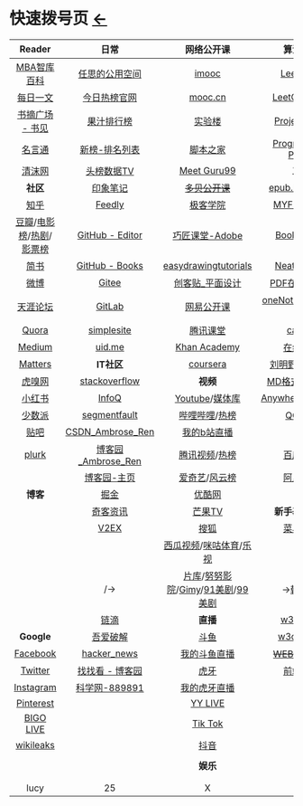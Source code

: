 # 快速拨号页  [←](https://ambroseren.github.io/test/indexes.html)

| Reader | 日常 | 网络公开课 | 算法社区 |
|:---:|:---:|:---:|:---:|
| [MBA智库百科](https://wiki.mbalib.com/wiki/首页) | [任思的公用空间](http://rensi.ys168.com/) | [imooc](https://www.imooc.com/course/list) | [LeetCode](https://leetcode.com/problemset/all/) |
| [每日一文](https://meiriyiwen.com/random) | [今日热榜官网](https://tophub.today/) | [mooc.cn](https://www.cmooc.com/course) | [LeetCode-cn](https://leetcode-cn.com/problemset/all/) |
| [书摘广场 - 书见](https://memo.bookfere.com/community/posts/all) | [果汁排行榜](http://guozhivip.com/rank/) | [实验楼](https://www.lanqiao.cn/courses/) | [Project Euler](https://projecteuler.net/archives) |
| [名言通](https://www.mingyantong.com/) | [新榜-排名列表](https://www.newrank.cn/public/info/list.html) | [脚本之家](https://www.jb51.net/list/index_1.htm) | [Programming Praxis](https://programmingpraxis.com/) |
| [清沫网](https://www.qingmo.net/) | [头榜数据TV](http://www.toubang.tv/anchor/mutile.html) | [Meet Guru99](https://www.guru99.com/) | __工具__ |
| __社区__ | [印象笔记](https://app.yinxiang.com/Home.action) | ~~[多贝公开课](http://www.duobei.com/)~~ | [epub.liumingye](https://epub.liumingye.cn/) |
| [知乎](https://www.zhihu.com/people/RS101202303/following) | [Feedly](https://feedly.com/) | [极客学院](https://www.jikexueyuan.com/) | [MYFREEMP3](http://tool.liumingye.cn/music/?page=audioPage&type=migu&name=The%20Ludlows) |
| [豆瓣](https://www.douban.com/people/AmbroseRen/)/[电影榜](https://movie.douban.com/)/[热剧](https://movie.douban.com/tv/#!type=tv&tag=%E7%83%AD%E9%97%A8&sort=recommend&page_limit=20&page_start=0)/[影票榜](https://www.endata.com.cn/BoxOffice/) | [GitHub - Editor](https://github.com/AmbroseRen/test/blob/master/Library/BookListsOne.md) | [巧匠课堂-Adobe](https://www.2qj.com/) | [BookReader](https://ztftrue.github.io/BookReader/) |
| [简书](https://www.jianshu.com/subscriptions#/timeline) | [GitHub - Books](https://github.com/AmbroseRen/Picture/tree/master/book/Society) | [easydrawingtutorials](https://www.easydrawingtutorials.com/index.php/disney/81-draw-mickey-mouse) | [Neat Reader](https://www.neat-reader.cn/webapp#/) |
| [微博](https://weibo.com/3626507391/follow) | [Gitee](https://gitee.com/) | [创客贴_平面设计](https://www.chuangkit.com/designtools/designindex) | [PDF在线阅读器](https://web.jisupdf.com/) |
| [天涯论坛](https://bbs.tianya.cn/) | [GitLab](https://gitlab.com/ambroserencn) | [网易公开课](https://open.163.com/khan/) | [oneNote笔记本-微软](https://www.onenote.com/notebooks?auth=1&nf=1&fromAR=1) |
| [Quora](https://www.quora.com/) | [simplesite](http://ambroseren.simplesite.com/) | [腾讯课堂](https://ke.qq.com/) | [catbox](https://catbox.moe/user/login.php) |
| [Medium](https://medium.com/) | [uid.me](http://uid.me/ren_si1#) | [Khan Academy](https://www.khanacademy.org/) | [在线翻译](https://fanyi.youdao.com/) |
| [Matters](https://matters.news/) | __IT社区__ | [coursera](https://www.coursera.org/browse/computer-science) | [刘明野的工具箱](https://tool.liumingye.cn/) |
| [虎嗅网](https://www.huxiu.com/) | [stackoverflow](https://stackoverflow.com/) | __视频__ | [MD格式在线排版](https://md.phodal.com/) |
| [小红书](https://www.xiaohongshu.com/explore) | [InfoQ](https://www.infoq.cn/) | [Youtube](https://www.youtube.com/)/[媒体库](https://www.youtube.com/feed/library) | [AnywhereAnything](http://lackar.com/aa/) |
| [少数派](https://sspai.com/) | [segmentfault](https://segmentfault.com/u/ambroseren/users/following) | [哔哩哔哩](https://space.bilibili.com/352834482/fans/follow)/[热榜](https://www.bilibili.com/v/popular/rank/all) | [QQ邮箱](https://mail.qq.com/) |
| [贴吧](https://tieba.baidu.com/index.html) | [CSDN_Ambrose_Ren](https://blog.csdn.net/Ambrose_Ren) | [我的b站直播](https://live.bilibili.com/22653502) | []() |
| [plurk](https://www.plurk.com/AmbroseRenCN) | [博客园_Ambrose_Ren](https://www.cnblogs.com/rensi/) | [腾讯视频](https://v.qq.com/biu/u/playlist)/[热榜](https://v.qq.com/biu/ranks/?t=hotsearch) | [百度网盘](https://pan.baidu.com/disk/home) |
| []() | [博客园-主页](https://home.cnblogs.com/u/rensi/) | [爱奇艺](https://www.iqiyi.com/u/fav)/[风云榜](https://www.iqiyi.com/ranks1/home) | [阿里云盘](https://www.aliyundrive.com/drive/) |
| __博客__ | [掘金](https://juejin.cn/) | [优酷网](https://user.youku.com/page/usc/fav?theme=) | []() |
| []() | [奇客资讯](https://www.solidot.org/) | [芒果TV](https://i.mgtv.com/my/looklist) | __新手基础自学__ |
| []() | [V2EX](https://www.v2ex.com/?tab=tech) | [搜狐](https://my.tv.sohu.com/i/bookmark) | [菜鸟教程](https://www.runoob.com/) |
| []() | []() | [西瓜视频](https://www.ixigua.com/my/favorite)/[咪咕体育](https://www.miguvideo.com/mgs/website/prd/personalCenter.html#/collect)/[乐视](http://i.le.com/playrecord#favorite) | []() |
| []() | []()/[]()→ | [片库](https://www.mypianku.net/)/[努努影院](https://www.nunuyy.cc/)/[Gimy](https://gimy.app/)/[91美剧](https://91mjw.com/)/[99美剧](https://www.99meiju.org/) | →[韩剧网](https://www.tvn.cc/)/[]() |
| []() | [链滴](https://ld246.com/) | __直播__ | [w3school](https://www.w3school.com.cn/) |
| __Google__ | [吾爱破解](https://www.52pojie.cn/) | [斗鱼](https://www.douyu.com/directory/myFollow) | [w3cschool](https://www.w3cschool.cn/) |
| [Facebook](https://www.facebook.com/) | [hacker_news](https://news.ycombinator.com/) | [我的斗鱼直播](https://www.douyu.com/10150268) | ~~[WEB前端手册](#)~~ |
| [Twitter](https://twitter.com/home) | [找找看 - 博客园](https://zzk.cnblogs.com/s/blogpost) | [虎牙](https://www.huya.com/myfollow) | [前端速查](http://f2er.club/) |
| [Instagram](https://www.instagram.com/ambroserencn/) | [科学网-889891](http://blog.sciencenet.cn/home.php?mod=spacecp&ac=friend&op=find) | [我的虎牙直播](https://www.huya.com/25541428) | []() |
| [Pinterest](https://www.pinterest.com/) | []() | [YY LIVE](https://www.yy.com/i/index/live) | []() |
| [BIGO LIVE](https://www.bigo.tv/cn/show) | []() | [Tik Tok](https://www.tiktok.com/) | []() |
| [wikileaks](https://wikileaks.org/What-is-WikiLeaks.html) | []() | [抖音](https://www.douyin.com/recommend) | []() |
| []() | []() | []() | []() |
| []() | []() | __娱乐__ | []() |
| []() | []() | []() | []() |
| []() | []() | []() | []() |
| lucy | 25 | X | X |
